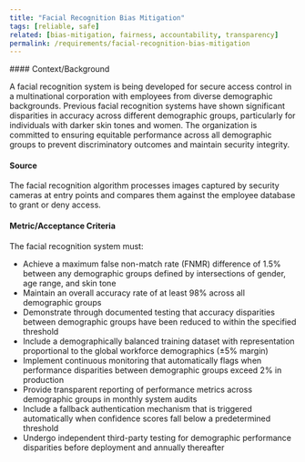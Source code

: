 ```yaml
---
title: "Facial Recognition Bias Mitigation"
tags: [reliable, safe]
related: [bias-mitigation, fairness, accountability, transparency]
permalink: /requirements/facial-recognition-bias-mitigation
---
```


<div class="quality-requirement" markdown="1">
#### Context/Background

A facial recognition system is being developed for secure access control in a multinational corporation with employees from diverse demographic backgrounds. Previous facial recognition systems have shown significant disparities in accuracy across different demographic groups, particularly for individuals with darker skin tones and women. The organization is committed to ensuring equitable performance across all demographic groups to prevent discriminatory outcomes and maintain security integrity.

#### Source

The facial recognition algorithm processes images captured by security cameras at entry points and compares them against the employee database to grant or deny access.

#### Metric/Acceptance Criteria

The facial recognition system must:

* Achieve a maximum false non-match rate (FNMR) difference of 1.5% between any demographic groups defined by intersections of gender, age range, and skin tone
* Maintain an overall accuracy rate of at least 98% across all demographic groups
* Demonstrate through documented testing that accuracy disparities between demographic groups have been reduced to within the specified threshold
* Include a demographically balanced training dataset with representation proportional to the global workforce demographics (±5% margin)
* Implement continuous monitoring that automatically flags when performance disparities between demographic groups exceed 2% in production
* Provide transparent reporting of performance metrics across demographic groups in monthly system audits
* Include a fallback authentication mechanism that is triggered automatically when confidence scores fall below a predetermined threshold
* Undergo independent third-party testing for demographic performance disparities before deployment and annually thereafter

</div><br>